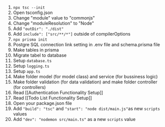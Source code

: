 1. ⁠`⁠npx tsc --init`
2. ⁠Open tsconfig.json
3. ⁠⁠Change "module" value to "commonjs"
4. ⁠Change "moduleResolution" to "Node"
5. ⁠Add `"outDir": "./dist"`
6. Add `include": ["src/**/*"]` outside of compilerOptions
7. `npx prisma init`
8. Postgre SQL connection link setting in .env file and schema.prisma file
9. Make tables in prisma
10. Migrate tabel to database
11. Setup `database.ts`
12. Setup `logging.ts`
13. Setup `app.ts`
14. Make folder model (for model class) and service (for bussiness logic)
15. Make folder validation (for data validation) and make folder controller (for controllers)
16. Read [[Authentication Functionality Setup]]
17. Read [[Todo List Functionality Setup]]
18. Open your package.json file
19. Add `"build": "tsc"` and `"start": "node dist/main.js"`as new `scripts` values
20. Add `"dev": "nodemon src/main.ts"` as a new `scripts` value